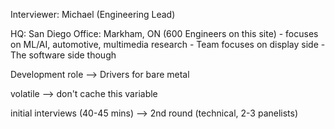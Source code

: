 Interviewer: Michael (Engineering Lead)

HQ: San Diego
Office: Markham, ON (600 Engineers on this site)
		- focuses on ML/AI, automotive, multimedia research
		- Team focuses on display side
			- The software side though

Development role --> Drivers for bare metal

volatile --> don't cache this variable

initial interviews (40-45 mins) --> 2nd round (technical, 2-3 panelists) 